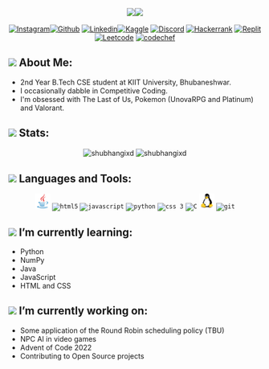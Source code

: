 <p align="center"><img src="https://i.pinimg.com/originals/f0/34/24/f03424bd0298f06f09d9299e930abef3.gif" height="175"><img src="https://i.pinimg.com/originals/16/c2/41/16c24137ad4ce2e32a3eb1b8c4a659aa.gif" height="175"></p>
<p align = "center">
<a href='https://www.instagram.com/shuffyy/' target="_blank"><img alt='Instagram' src='https://img.shields.io/badge/Instagram-100000?style=for-the-badge&logo=Instagram&logoColor=white&labelColor=000000&color=FF009E'/></a><a href='https://github.com/ShubhangiXD' target="_blank"><img alt='Github' src='https://img.shields.io/badge/github-100000?style=for-the-badge&logo=Github&logoColor=FFFFFF&labelColor=000000&color=B700FF'/></a> <a href='https://www.linkedin.com/in/shubhangi-dutta/' target="_blank"><img alt='Linkedin' src='https://img.shields.io/badge/Linkedin-100000?style=for-the-badge&logo=Linkedin&logoColor=white&labelColor=000000&color=0072b1'/><a href='https://www.kaggle.com/shubhangixd' target="_blank"><img alt='Kaggle' src='https://img.shields.io/badge/KAGGLE-100000?style=for-the-badge&logo=Kaggle&logoColor=white&labelColor=black&color=31A6FF'/></a></a> <a href='https://discord.com/channels/@me/755808235658805412' target="_blank"><img alt='Discord' src='https://img.shields.io/badge/Discord-100000?style=for-the-badge&logo=Discord&logoColor=white&labelColor=000000&color=7289da'/></a> <a href='https://www.hackerrank.com/d_shubhangi1510' target="_blank"><img alt='Hackerrank' src='https://img.shields.io/badge/Hackerrank-100000?style=for-the-badge&logo=Hackerrank&logoColor=white&labelColor=000000&color=00B304'/></a> <a href='https://replit.com/@ShubhangiXD' target="_blank"><img alt='Replit' src='https://img.shields.io/badge/Replit-100000?style=for-the-badge&logo=Replit&logoColor=white&labelColor=000000&color=FF7C00'/></a> <a href='https://leetcode.com/ShubhangiXD/' target="_blank"><img alt='Leetcode' src='https://img.shields.io/badge/Leetcode-100000?style=for-the-badge&logo=Leetcode&logoColor=white&labelColor=000000&color=FF9900'/></a> <a href='https://www.codechef.com/users/shubhangixd' target="_blank"><img alt='codechef' src='https://img.shields.io/badge/Codechef-100000?style=for-the-badge&logo=codechef&logoColor=white&labelColor=000000&color=8D7150'/></a></p>

## <img src="https://68.media.tumblr.com/5e24c0f622cd961d6735a615d1d4b14f/tumblr_oikfakRxD01vala9ro1_500.gif" height="30"> About Me:

* 2nd Year B.Tech CSE student at KIIT University, Bhubaneshwar.
* I occasionally dabble in Competitive Coding.
* I'm obsessed with The Last of Us, Pokemon (UnovaRPG and Platinum) and Valorant.

## <img src="https://66.media.tumblr.com/tumblr_maorbj6OOz1rfjowdo1_500.gif" height="45"> Stats:

<p align = "center"><img align="center" src="https://github-readme-stats.vercel.app/api/top-langs?username=shubhangixd&show_icons=true&locale=en&layout=compact&theme=omni" alt="shubhangixd" height="175"> <img align="center" src="https://github-readme-streak-stats.herokuapp.com/?user=shubhangixd&theme=omni" alt="shubhangixd" height="175"></p>

## <img src="https://24.media.tumblr.com/tumblr_m6xhlqHCaD1ra452ho1_r1_500.gif" height="30"> Languages and Tools:
<!--<p align="left"> <a href="https://www.blender.org/" target="_blank" rel="noreferrer"> <img src="https://download.blender.org/branding/community/blender_community_badge_white.svg" alt="blender" width="40" height="40"/> </a> <a href="https://www.cprogramming.com/" target="_blank" rel="noreferrer"> <img src="https://raw.githubusercontent.com/devicons/devicon/master/icons/c/c-original.svg" alt="c" width="40" height="40"/> </a> <a href="https://www.w3schools.com/cpp/" target="_blank" rel="noreferrer"> <img src="https://raw.githubusercontent.com/devicons/devicon/master/icons/cplusplus/cplusplus-original.svg" alt="cplusplus" width="40" height="40"/> </a> <a href="https://www.w3schools.com/css/" target="_blank" rel="noreferrer"> <img src="https://raw.githubusercontent.com/devicons/devicon/master/icons/css3/css3-original-wordmark.svg" alt="css3" width="40" height="40"/> </a> <a href="https://git-scm.com/" target="_blank" rel="noreferrer"> <img src="https://www.vectorlogo.zone/logos/git-scm/git-scm-icon.svg" alt="git" width="40" height="40"/> </a> <a href="https://www.w3.org/html/" target="_blank" rel="noreferrer"> <img src="https://raw.githubusercontent.com/devicons/devicon/master/icons/html5/html5-original-wordmark.svg" alt="html5" width="40" height="40"/> </a> <a href="https://www.java.com" target="_blank" rel="noreferrer"> <img src="https://raw.githubusercontent.com/devicons/devicon/master/icons/java/java-original.svg" alt="java" width="40" height="40"/> </a> <a href="https://developer.mozilla.org/en-US/docs/Web/JavaScript" target="_blank" rel="noreferrer"> <img src="https://raw.githubusercontent.com/devicons/devicon/master/icons/javascript/javascript-original.svg" alt="javascript" width="40" height="40"/> </a> <a href="https://www.linux.org/" target="_blank" rel="noreferrer"> <img src="https://raw.githubusercontent.com/devicons/devicon/master/icons/linux/linux-original.svg" alt="linux" width="40" height="40"/> </a> <a href="https://www.python.org" target="_blank" rel="noreferrer"> <img src="https://raw.githubusercontent.com/devicons/devicon/master/icons/python/python-original.svg" alt="python" width="40" height="40"/> </a> <a href="https://unity.com/" target="_blank" rel="noreferrer"> <img src="https://www.vectorlogo.zone/logos/unity3d/unity3d-icon.svg" alt="unity" width="40" height="40"/> </a> </p>-->

<p align = "center"><code><img src="https://raw.githubusercontent.com/devicons/devicon/master/icons/java/java-original.svg" alt="java" width="30px"/></code>
<code><img title="HTML 5" alt="html5" width="30px" src="https://cdn.jsdelivr.net/gh/devicons/devicon/icons/html5/html5-original.svg" /></code>
<code><img title="JavaScript" alt="javascript" width="30px" src="https://cdn.jsdelivr.net/gh/devicons/devicon/icons/javascript/javascript-original.svg" /></code>
<code><img title="Python" alt="python" width="35px" src="https://cdn.jsdelivr.net/gh/devicons/devicon/icons/python/python-original.svg" /></code>
<code><img title="CSS 3" alt="css 3" width="30px" src="https://cdn.jsdelivr.net/gh/devicons/devicon/icons/css3/css3-original.svg" /></code>
<code><img title="C" alt="C" width="30px" src="https://cdn.jsdelivr.net/gh/devicons/devicon/icons/c/c-original.svg" /></code>
<code><img src="https://raw.githubusercontent.com/devicons/devicon/master/icons/linux/linux-original.svg" alt="linux" width="30"/></code>
<code><img src="https://www.vectorlogo.zone/logos/git-scm/git-scm-icon.svg" alt="git" width="30px"/></code></p>

## <img src="https://thumbs.gfycat.com/TestyConstantKissingbug-max-1mb.gif" height="40"> I’m currently learning:
* Python
* NumPy
* Java
* JavaScript
* HTML and CSS


## <img src="https://i.pinimg.com/originals/fe/a7/0f/fea70f5fa5273404d9f72afb163dfd0a.gif" height="50"> I’m currently working on:

* Some application of the Round Robin scheduling policy (TBU)
* NPC AI in video games
* Advent of Code 2022
* Contributing to Open Source projects
